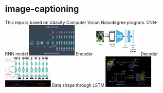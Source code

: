 # image-captioning

This repo is based on Udacity Computer Vision Nanodegree program.
CNN-RNN model
<img src='./images/whole_picture.jpg' height=100 width=150 >
Encoder
<img src='./images/encoder_cnn.jpg' height=100 width=150 >
Decoder
<img src='./images/lstm_for_decoder.jpg' height=100 width=150 >
Data shape through LSTM
<img src='./images/data_shape_through_lstm.jpg' height=100 width=150 >

